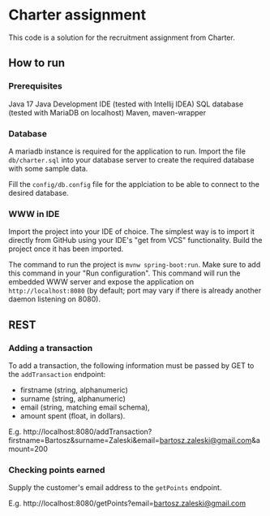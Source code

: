 # Charter assignment

This code is a solution for the recruitment assignment from Charter.

## How to run

### Prerequisites

Java 17
Java Development IDE (tested with Intellij IDEA)
SQL database (tested with MariaDB on localhost)
Maven, maven-wrapper

### Database

A mariadb instance is required for the application to run. 
Import the file `db/charter.sql` into your database server to create the required database with some sample data.

Fill the `config/db.config` file for the applciation to be able to connect to the desired database.

### WWW in IDE

Import the project into your IDE of choice. The simplest way is to import it directly from GitHub using your IDE's
"get from VCS" functionality. Build the project once it has been imported.

The command to run the project is `mvnw spring-boot:run`. Make sure to add this command in your "Run configuration".
This command will run the embedded WWW server and expose the application on `http://localhost:8080` (by default; port
may vary if there is already another daemon listening on 8080).

## REST

### Adding a transaction

To add a transaction, the following information must be passed by GET to the `addTransaction` endpoint:

* firstname (string, alphanumeric)
* surname (string, alphanumeric)
* email (string, matching email schema),
* amount spent (float, in dollars).

E.g.
http://localhost:8080/addTransaction?firstname=Bartosz&surname=Zaleski&email=bartosz.zaleski@gmail.com&amount=200

### Checking points earned

Supply the customer's email address to the `getPoints` endpoint.

E.g.
http://localhost:8080/getPoints?email=bartosz.zaleski@gmail.com
